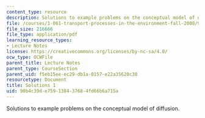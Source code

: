 ```yaml
---
content_type: resource
description: Solutions to example problems on the conceptual model of diffusion.
file: /courses/1-061-transport-processes-in-the-environment-fall-2008/90b4c39de759138437684fd66b6a715a_solutions1.pdf
file_size: 216666
file_type: application/pdf
learning_resource_types:
- Lecture Notes
license: https://creativecommons.org/licenses/by-nc-sa/4.0/
ocw_type: OCWFile
parent_title: Lecture Notes
parent_type: CourseSection
parent_uid: f5eb15ee-ec29-db1a-0157-e22a35620c38
resourcetype: Document
title: Solutions 1
uid: 90b4c39d-e759-1384-3768-4fd66b6a715a
---
```

Solutions to example problems on the conceptual model of diffusion.